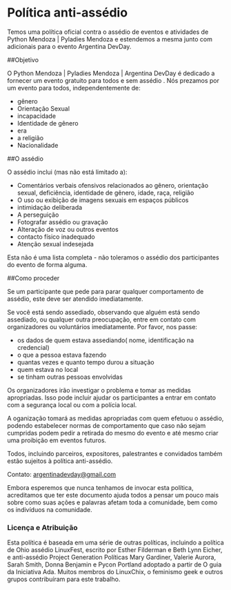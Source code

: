 
# Política anti-assédio

Temos uma política oficial contra o assédio de eventos e atividades de Python Mendoza | Pyladies Mendoza e estendemos a mesma junto com adicionais para o evento Argentina DevDay.

##Objetivo

O Python Mendoza | Pyladies Mendoza | Argentina DevDay é dedicado a fornecer um evento gratuito para todos e sem assédio . 
Nós prezamos por um evento para todos, independentemente de:
- gênero
- Orientação Sexual
- incapacidade
- Identidade de gênero
- era
- a religião
- Nacionalidade

##O assédio

O assédio inclui (mas não está limitado a):
- Comentários verbais ofensivos relacionados ao gênero, orientação sexual, deficiência, identidade de gênero, idade, raça, religião
- O uso ou exibição de imagens sexuais em espaços públicos
- intimidação deliberada
- A perseguição
- Fotografar assédio ou gravação
- Alteração de voz ou outros eventos
- contacto físico inadequado
- Atenção sexual indesejada

Esta não é uma lista completa - não toleramos o assédio dos participantes do evento de forma alguma.

##Como proceder

Se um participante que pede para parar qualquer comportamento de assédio, este deve ser atendido imediatamente.

Se você está sendo assediado, observando que alguém está sendo assediado, ou qualquer outra preocupação, entre em contato com organizadores ou voluntários imediatamente.
Por favor, nos passe:
- os dados de quem estava assediando( nome, identificação na credencial)
- o que a pessoa estava fazendo
- quantas vezes e quanto tempo durou a situação
- quem estava no local 
- se tinham outras pessoas envolvidas

Os organizadores irão investigar o problema e tomar as medidas apropriadas. Isso pode incluir ajudar os participantes a entrar em contato com a segurança local ou com a polícia local.

A oganização tomará as medidas apropriadas com quem efetuou o assédio, podendo estabelecer normas de comportamento que caso não sejam cumpridas podem pedir a retirada do mesmo do evento e até mesmo criar uma proibição em eventos futuros.

Todos, incluindo parceiros, expositores, palestrantes e convidados também estão sujeitos à política anti-assédio.


Contato: argentinadevday@gmail.com

Embora esperemos que nunca tenhamos de invocar esta política, acreditamos que ter este documento ajuda todos a pensar um pouco mais sobre como suas ações e palavras afetam toda a comunidade, bem como os indivíduos na comunidade.

### Licença e Atribuição

Esta política é baseada em uma série de outras políticas, incluindo a política de Ohio assédio LinuxFest, escrito por Esther Filderman e Beth Lynn Eicher, e anti-assédio Project Generation Políticas Mary Gardiner, Valerie Aurora, Sarah Smith, Donna Benjamin e Pycon Portland adoptado a partir de O guia da Iniciativa Ada. Muitos membros do LinuxChix, o feminismo geek e outros grupos contribuíram para este trabalho.